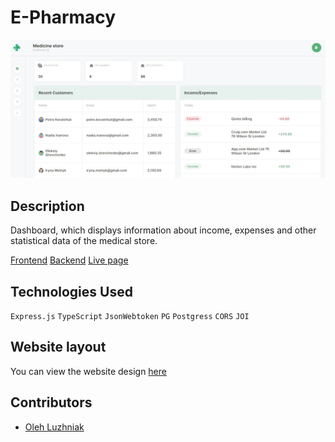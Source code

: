 # E-Pharmacy

![Main page screenshot](/public/screenshot_main.jpg)

## Description

Dashboard, which displays information about income, expenses and other statistical data of the medical store.

[Frontend](https://github.com/luzhnyak/e-pharmacy-fe)
[Backend](https://github.com/luzhnyak/e-pharmacy-be)
[Live page](https://epharmacy.vercel.app)

## Technologies Used

`Express.js` `TypeScript` `JsonWebtoken` `PG` `Postgress` `CORS` `JOI`

## Website layout

You can view the website design
[ here](https://www.figma.com/design/z1JklHHxX8kTGo3zWvlzat/Admin-dashboard)

## Contributors

- [Oleh Luzhniak](https://github.com/luzhnyak)